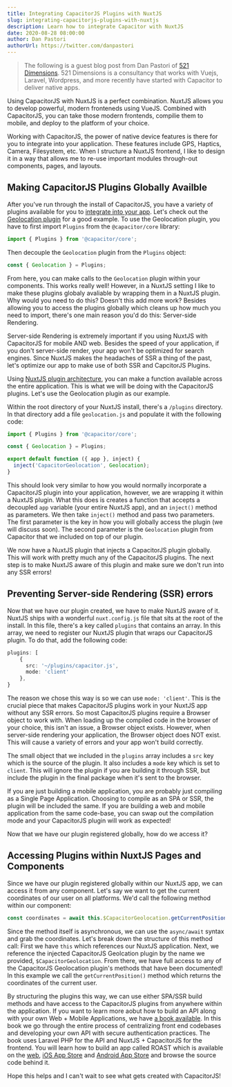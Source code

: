 ```yaml
---
title: Integrating CapacitorJS Plugins with NuxtJS
slug: integrating-capacitorjs-plugins-with-nuxtjs
description: Learn how to integrate Capacitor with NuxtJS
date: 2020-08-28 08:00:00
author: Dan Pastori
authorUrl: https://twitter.com/danpastori
---
```


> The following is a guest blog post from Dan Pastori of [521 Dimensions](https://521dimensions.com). 521 Dimensions is a consultancy that works with Vuejs, Laravel, Wordpress, and more recently have started with Capacitor to deliver native apps.

Using CapacitorJS with NuxtJS is a perfect combination. NuxtJS allows you to develop powerful, modern fronteneds using VueJS. Combined with CapacitorJS, you can take those modern frontends, compilie them to mobile, and deploy to the platform of your choice.

Working with CapacitorJS, the power of native device features is there for you to integrate into your application. These features include GPS, Haptics, Camera, Filesystem, etc. When I structure a NuxtJS frontend, I like to design it in a way that allows me to re-use important modules through-out components, pages, and layouts.

<!--more-->


## Making CapacitorJS Plugins Globally Availble

After you've run through the install of CapacitorJS, you have a variety of plugins available for you to [integrate into your app](https://capacitorjs.com/docs/apis). Let's check out the [Geolocation plugin](https://capacitorjs.com/docs/apis/geolocation) for a good example. To use the Geolocation plugin, you have to first import `Plugins` from the `@capacitor/core` library:

```typescript
import { Plugins } from '@capacitor/core';
```

Then decouple the `Geolocation` plugin from the `Plugins` object:

```typescript
const { Geolocation } = Plugins;
```

From here, you can make calls to the `Geolocation` plugin within your components. This works really well! However, in a NuxtJS setting I like to make these plugins globaly avaliable by wrapping them in a NuxtJS plugin. Why would you need to do this? Doesn't this add more work? Besides allowing you to access the plugins globally which cleans up how much you need to import, there's one main reason you'd do this: Server-side Rendering.

Server-side Rendering is extremely important if you using NuxtJS with CapacitorJS for mobile AND web. Besides the speed of your application, if you don't server-side render, your app won't be optimized for search engines. Since NuxtJS makes the headaches of SSR a thing of the past, let's optimize our app to make use of both SSR and CapcitorJS Plugins.

Using [NuxtJS plugin architecture](https://nuxtjs.org/guide/plugins/#inject-in-root--context), you can make a function available across the entire application. This is what we will be doing with the CapacitorJS plugins. Let's use the Geolocation plugin as our example.

Within the root directory of your NuxtJS install, there's a `/plugins` directory. In that directory add a file `geolocation.js` and populate it with the following code:

```typescript
import { Plugins } from '@capacitor/core';

const { Geolocation } = Plugins;

export default function ({ app }, inject) {
  inject('CapacitorGeolocation', Geolocation);
}
```

This should look very similar to how you would normally incorporate a CapacitorJS plugin into your application, however, we are wrapping it within a NuxtJS plugin. What this does is creates a function that accepts a decoupled `app` variable (your entire NuxtJS app), and an `inject()` method as parameters. We then take `inject()` method and pass two parameters. The first parameter is the key in how you will globally access the plugin (we will discuss soon). The second parameter is the `Geolocation` plugin from Capacitor that we included on top of our plugin.

We now have a NuxtJS plugin that injects a CapacitorJS plugin globally. This will work with pretty much any of the CapacitorJS plugins. The next step is to make NuxtJS aware of this plugin and make sure we don't run into any SSR errors!

## Preventing Server-side Rendering (SSR) errors

Now that we have our plugin created, we have to make NuxtJS aware of it. NuxtJS ships with a wonderful `nuxt.config.js` file that sits at the root of the install. In this file, there's a key called `plugins` that contains an array.
In this array, we need to register our NuxtJS plugin that wraps our CapacitorJS plugin. To do that, add the following code:

```typescript
plugins: [
    {
      src: '~/plugins/capacitor.js',
      mode: 'client'
    },
}
```

The reason we chose this way is so we can use `mode: 'client'`. This is the crucial piece that makes CapacitorJS plugins work in your NuxtJS app without any SSR errors. So most CapacitorJS plugins require a Browser object to work with. When loading up the compiled code in the browser of your choice, this isn't an issue, a Browser object exists. However, when server-side rendering your application, the Browser object does NOT exist. This will cause a variety of errors and your app won't build correctly.

The small object that we included in the `plugins` array includes a `src` key which is the source of the plugin. It also includes a `mode` key which is set to `client`. This will ignore the plugin if you are building it through SSR, but include the plugin in the final package when it's sent to the browser.

If you are just building a mobile application, you are probably just compiling as a Single Page Application. Choosing to compile as an SPA or SSR, the plugin will be included the same. If you are building a web and mobile application from the same code-base, you can swap out the compilation mode and your CapacitorJS plugin will work as expected!

Now that we have our plugin registered globally, how do we access it?

## Accessing Plugins within NuxtJS Pages and Components

Since we have our plugin registered globally within our NuxtJS app, we can access it from any component. Let's say we want to get the current coordinates of our user on all platforms. We'd call the following method within our component:

```typescript
const coordinates = await this.$CapacitorGeolocation.getCurrentPosition();
```

Since the method itself is asynchronous, we can use the `async/await` syntax and grab the coordinates. Let's break down the structure of this method call: First we have `this` which references our NuxtJS application. Next, we reference the injected CapacitorJS Geolcation plugin by the name we provided, `$CapacitorGeolocation`. From there, we have full access to any of the CapacitorJS Geolocation plugin's methods that have been documented! In this example we call the `getCurrentPosition()` method which returns the coordinates of the current user.

By structuring the plugins this way, we can use either SPA/SSR build methods and have access to the CapacitorJS plugins from anywhere within the application. If you want to learn more aobut how to build an API along with your own Web + Mobile Applications, we have [a book available](https://serversideup.net/ultimate-guide-to-building-apis-and-spas-with-laravel-and-vuejs/). In this book we go through the entire process of centralizing front end codebases and developing your own API with secure authentication practices. The book uses Laravel PHP for the API and NuxtJS + CapacitorJS for the frontend. You will learn how to build an app called ROAST which is available on the [web](https://roastandbrew.coffee/), [iOS App Store](https://apps.apple.com/us/app/roast-brew-coffee/id1510419686) and [Android App Store](https://play.google.com/store/apps/details?id=coffee.roastandbrew.mobile) and browse the source code behind it.

Hope this helps and I can't wait to see what gets created with CapacitorJS!
